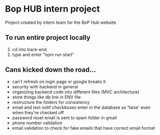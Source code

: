 # Bop HUB intern project
Project created by intern team for the BoP Hub website

## To run entire project locally
1. cd into back-end
2. type and enter "npm run start"

## Cans kicked down the road...
* can't refresh on login page or google breaks it
* security with backend in general
* organizing backend code into different files (MVC architecture)
* store things like db link in ENV file
* restructure the folders for consistency
* email and text notif checkboxes enter in the database as 'false' even when they're checked off
* password reset email is sent to spam folder in gmail
* phone number validation
* email validation to check for fake emails that have correct email format
